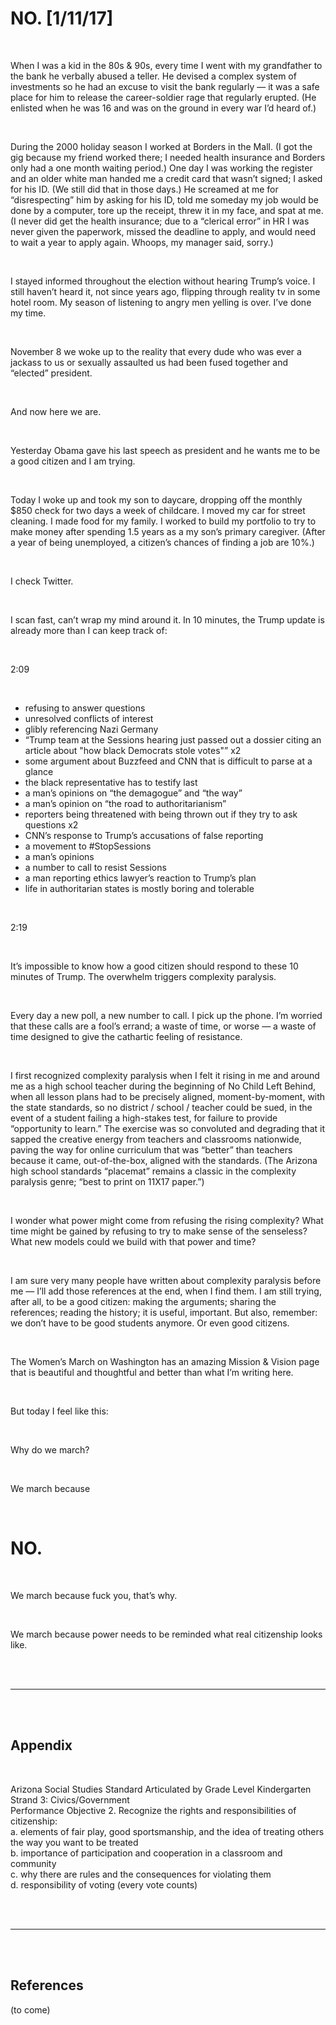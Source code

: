 # NO. [1/11/17]

<br />

When I was a kid in the 80s & 90s, every time I went with my grandfather to the bank he verbally abused a teller. He devised a complex system of investments so he had an excuse to visit the bank regularly — it was a safe place for him to release the career-soldier rage that regularly erupted. (He enlisted when he was 16 and was on the ground in every war I’d heard of.)

<br />

During the 2000 holiday season I worked at Borders in the Mall. (I got the gig because my friend worked there; I needed health insurance and Borders only had a one month waiting period.) One day I was working the register and an older white man handed me a credit card that wasn’t signed; I asked for his ID. (We still did that in those days.) He screamed at me for “disrespecting” him by asking for his ID, told me someday my job would be done by a computer, tore up the receipt, threw it in my face, and spat at me. (I never did get the health insurance; due to a “clerical error” in HR I was never given the paperwork, missed the deadline to apply, and would need to wait a year to apply again. Whoops, my manager said, sorry.)

<br />

I stayed informed throughout the election without hearing Trump’s voice. I still haven’t heard it, not since years ago, flipping through reality tv in some hotel room. My season of listening to angry men yelling is over. I’ve done my time.

<br />

November 8 we woke up to the reality that every dude who was ever a jackass to us or sexually assaulted us had been fused together and “elected” president.

<br />

And now here we are.

<br />

Yesterday Obama gave his last speech as president and he wants me to be a good citizen and I am trying.

<br />

Today I woke up and took my son to daycare, dropping off the monthly $850 check for two days a week of childcare. I moved my car for street cleaning. I made food for my family. I worked to build my portfolio to try to make money after spending 1.5 years as a my son’s primary caregiver. (After a year of being unemployed, a citizen’s chances of finding a job are 10%.)

<br />

I check Twitter.

<br />

I scan fast, can’t wrap my mind around it. In 10 minutes, the Trump update is already more than I can keep track of:

<br />

2:09

<br />

- refusing to answer questions
- unresolved conflicts of interest
- glibly referencing Nazi Germany
- “Trump team at the Sessions hearing just passed out a dossier citing an article about "how black Democrats stole votes"” x2
- some argument about Buzzfeed and CNN that is difficult to parse at a glance
- the black representative has to testify last
- a man’s opinions on “the demagogue” and “the way”
- a man’s opinion on “the road to authoritarianism”
- reporters being threatened with being thrown out if they try to ask questions x2
- CNN’s response to Trump’s accusations of false reporting
- a movement to #StopSessions
- a man’s opinions
- a number to call to resist Sessions
- a man reporting ethics lawyer’s reaction to Trump’s plan
- life in authoritarian states is mostly boring and tolerable

<br />

2:19

<br />

It’s impossible to know how a good citizen should respond to these 10 minutes of Trump. The overwhelm triggers complexity paralysis.

<br />

Every day a new poll, a new number to call. I pick up the phone. I’m worried that these calls are a fool’s errand; a waste of time, or worse — a waste of time designed to give the cathartic feeling of resistance.

<br />

I first recognized complexity paralysis when I felt it rising in me and around me as a high school teacher during the beginning of No Child Left Behind, when all lesson plans had to be precisely aligned, moment-by-moment, with the state standards, so no district / school / teacher could be sued, in the event of a student failing a high-stakes test, for failure to provide “opportunity to learn.” The exercise was so convoluted and degrading that it sapped the creative energy from teachers and classrooms nationwide, paving the way for online curriculum that was “better” than teachers because it came, out-of-the-box, aligned with the standards. (The Arizona high school standards “placemat” remains a classic in the complexity paralysis genre; “best to print on 11X17 paper.”) 

<br />

I wonder what power might come from refusing the rising complexity? What time might be gained by refusing to try to make sense of the senseless? What new models could we build with that power and time?

<br />

I am sure very many people have written about complexity paralysis before me — I’ll add those references at the end, when I find them. I am still trying, after all, to be a good citizen: making the arguments; sharing the references; reading the history; it is useful, important. But also, remember: we don’t have to be good students anymore. Or even good citizens.

<br />

The Women’s March on Washington has an amazing Mission & Vision page that is beautiful and thoughtful and better than what I’m writing here. 

<br />

But today I feel like this:

<br />

Why do we march? 

<br />

We march because 

<br />

# NO. 

<br />

We march because fuck you, that’s why.

<br />

We march because power needs to be reminded what real citizenship looks like.

<br /><br />

----------

<br /><br />

## Appendix

<br />

Arizona Social Studies Standard Articulated by Grade Level Kindergarten
<br />
Strand 3: Civics/Government
<br />
Performance Objective 2. Recognize the rights and responsibilities of citizenship:
<br />
a. elements of fair play, good sportsmanship, and the idea of treating others the way you want to be treated
<br />
b. importance of participation and cooperation in a classroom and community 
<br />
c. why there are rules and the consequences for violating them 
<br />
d. responsibility of voting (every vote counts)

<br /><br />

----------

<br /><br />

## References

(to come)

